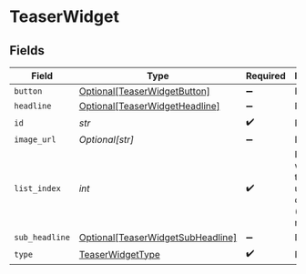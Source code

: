 # TeaserWidget


## Fields

| Field                                                                               | Type                                                                                | Required                                                                            | Description                                                                         |
| ----------------------------------------------------------------------------------- | ----------------------------------------------------------------------------------- | ----------------------------------------------------------------------------------- | ----------------------------------------------------------------------------------- |
| `button`                                                                            | [Optional[TeaserWidgetButton]](../../models/shared/teaserwidgetbutton.md)           | :heavy_minus_sign:                                                                  | N/A                                                                                 |
| `headline`                                                                          | [Optional[TeaserWidgetHeadline]](../../models/shared/teaserwidgetheadline.md)       | :heavy_minus_sign:                                                                  | N/A                                                                                 |
| `id`                                                                                | *str*                                                                               | :heavy_check_mark:                                                                  | N/A                                                                                 |
| `image_url`                                                                         | *Optional[str]*                                                                     | :heavy_minus_sign:                                                                  | N/A                                                                                 |
| `list_index`                                                                        | *int*                                                                               | :heavy_check_mark:                                                                  | Index of the widget in the list, used for ordering (left or right)                  |
| `sub_headline`                                                                      | [Optional[TeaserWidgetSubHeadline]](../../models/shared/teaserwidgetsubheadline.md) | :heavy_minus_sign:                                                                  | N/A                                                                                 |
| `type`                                                                              | [TeaserWidgetType](../../models/shared/teaserwidgettype.md)                         | :heavy_check_mark:                                                                  | N/A                                                                                 |